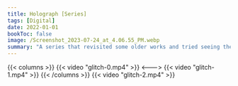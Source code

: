 ```yaml
---
title: Holograph [Series]
tags: [Digital]
date: 2022-01-01
bookToc: false
image: /Screenshot_2023-07-24_at_4.06.55_PM.webp
summary: "A series that revisited some older works and tried seeing them in a new light."
---
```


{{< columns >}}
{{< video "glitch-0.mp4" >}}
<--->
{{< video "glitch-1.mp4" >}}
{{< /columns >}}
{{< video "glitch-2.mp4" >}}
